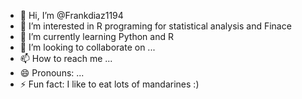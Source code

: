 - 👋 Hi, I’m @Frankdiaz1194
- 👀 I’m interested in R programing for statistical analysis and Finace 
- 🌱 I’m currently learning Python and R
- 💞️ I’m looking to collaborate on ...
- 📫 How to reach me ...
- 😄 Pronouns: ...
- ⚡ Fun fact: I like to eat lots of mandarines :) 

<!---
Frankdiaz1194/Frankdiaz1194 is a ✨ special ✨ repository because its `README.md` (this file) appears on your GitHub profile.
You can click the Preview link to take a look at your changes.
--->
